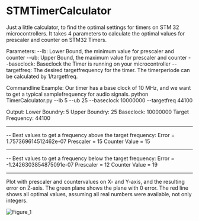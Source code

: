 # STMTimerCalculator

Just a little calculator, to find the optimal settings for timers on STM 32 microcontrollers. It takes 4 parameters to calculate the optimal values for prescaler and counter on STM32 Timers. 

Parameters:
--lb: Lower Bound, the minimum value for prescaler and counter
--ub: Upper Bound, the maximum value for prescaler and counter
--baseclock: Baseclock the Timer is running on your microcontroller
--targetfreq: The desired targetfrequency for the timer. The timerperiode can be calculated by 1/targetfreq.

Commandline Example:
Our timer has a base clock of 10 MHz, and we want to get a typical samplefrequency for audio signals.
python TimerCalculator.py --lb 5 --ub 25 --baseclock 10000000 --targetfreq 44100

Output:
Lower Boundry:  5
Upper Boundry:  25
Baseclock:  10000000
Target Frequency:  44100
* * * * * * * * * * * * * * * * * * * * * * * * * * * * * * *
-- Best values to get a frequency above the target frequency:
Error = 1.757369614512462e-07
Prescaler = 15
Counter Value = 15
* * * * * * * * * * * * * * * * * * * * * * * * * * * * * * *
-- Best values to get a frequency below the target frequency:
Error = -1.2426303854875091e-07
Prescaler = 12
Counter Value = 19
* * * * * * * * * * * * * * * * * * * * * * * * * * * * * * *

Plot with prescaler and countervalues on X- and Y-axis, and the resulting error on Z-axis. The green plane shows the plane with 0 error.
The red line shows all optimal values, assuming all real numbers were available, not only integers. 

![Figure_1](https://github.com/SpeedyBK/STMTimerCalculator/assets/34403003/b90cfc61-12d0-4ce2-94c1-6f6f47ff8110)
